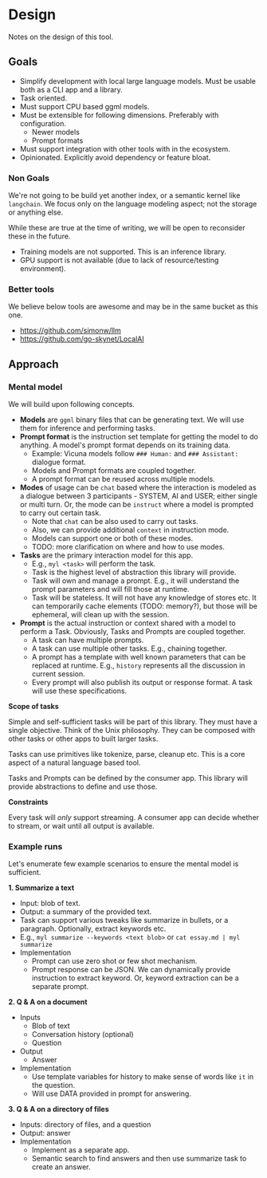 # Design

Notes on the design of this tool.

## Goals

- Simplify development with local large language models. Must be usable both as
  a CLI app and a library.
- Task oriented.
- Must support CPU based ggml models.
- Must be extensible for following dimensions. Preferably with configuration.
  - Newer models
  - Prompt formats
- Must support integration with other tools with in the ecosystem.
- Opinionated. Explicitly avoid dependency or feature bloat.

### Non Goals

We're not going to be build yet another index, or a semantic kernel like
`langchain`. We focus only on the language modeling aspect; not the storage or
anything else.

While these are true at the time of writing, we will be open to reconsider these
in the future.

- Training models are not supported. This is an inference library.
- GPU support is not available (due to lack of resource/testing environment).

### Better tools

We believe below tools are awesome and may be in the same bucket as this one.

- <https://github.com/simonw/llm>
- <https://github.com/go-skynet/LocalAI>

## Approach

### Mental model

We will build upon following concepts.

- **Models** are `ggml` binary files that can be generating text. We will use
  them for inference and performing tasks.
- **Prompt format** is the instruction set template for getting the model to do
  anything. A model's prompt format depends on its training data.
  - Example: Vicuna models follow `### Human:` and `### Assistant:` dialogue
    format.
  - Models and Prompt formats are coupled together.
  - A prompt format can be reused across multiple models.
- **Modes** of usage can be `chat` based where the interaction is modeled as
  a dialogue between 3 participants - SYSTEM, AI and USER; either single or
  multi turn. Or, the mode can be `instruct` where a model is prompted to carry
  out certain task.
  - Note that `chat` can be also used to carry out tasks.
  - Also, we can provide additional `context` in instruction mode.
  - Models can support one or both of these modes.
  - TODO: more clarification on where and how to use modes.
- **Tasks** are the primary interaction model for this app.
  - E.g., `myl <task>` will perform the task.
  - Task is the highest level of abstraction this library will provide.
  - Task will own and manage a prompt. E.g., it will understand the prompt
    parameters and will fill those at runtime.
  - Task will be stateless. It will not have any knowledge of stores etc. It can
    temporarily cache elements (TODO: memory?), but those will be ephemeral,
    will clean up with the session.
- **Prompt** is the actual instruction or context shared with a model to perform
  a Task. Obviously, Tasks and Prompts are coupled together.
  - A task can have multiple prompts.
  - A task can use multiple other tasks. E.g., chaining together.
  - A prompt has a template with well known parameters that can be replaced at
    runtime. E.g., `history` represents all the discussion in current session.
  - Every prompt will also publish its output or response format. A task will
    use these specifications.

**Scope of tasks**

Simple and self-sufficient tasks will be part of this library. They must have
a single objective. Think of the Unix philosophy. They can be composed with other
tasks or other apps to built larger tasks.

Tasks can use primitives like tokenize, parse, cleanup etc. This is a core
aspect of a natural language based tool.

Tasks and Prompts can be defined by the consumer app. This library will provide
abstractions to define and use those.

**Constraints**

Every task will _only_ support streaming. A consumer app can decide whether to stream,
or wait until all output is available.

### Example runs

Let's enumerate few example scenarios to ensure the mental model is sufficient.

**1. Summarize a text**

- Input: blob of text.
- Output: a summary of the provided text.
- Task can support various tweaks like summarize in bullets, or a paragraph.
  Optionally, extract keywords etc.
- E.g., `myl summarize --keywords <text blob>` or `cat essay.md | myl summarize`
- Implementation
  - Prompt can use zero shot or few shot mechanism.
  - Prompt response can be JSON. We can dynamically provide instruction to
    extract keyword. Or, keyword extraction can be a separate prompt.

**2. Q & A on a document**

- Inputs
  - Blob of text
  - Conversation history (optional)
  - Question
- Output
  - Answer
- Implementation
  - Use template variables for history to make sense of words like `it` in the
    question.
  - Will use DATA provided in prompt for answering.

**3. Q & A on a directory of files**

- Inputs: directory of files, and a question
- Output: answer
- Implementation
  - Implement as a separate app.
  - Semantic search to find answers and then use summarize task to create an
    answer.
